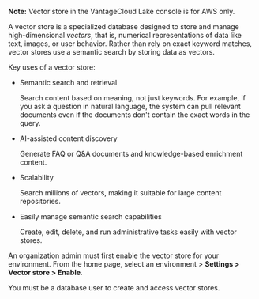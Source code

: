 **Note:** Vector store in the VantageCloud Lake console is for AWS only.

A vector store is a specialized database designed to store and manage high-dimensional *vectors*, that is, numerical representations of data like text, images, or user behavior. Rather than rely on exact keyword matches, vector stores use a semantic search by storing data as vectors.

Key uses of a vector store:

-   Semantic search and retrieval

    Search content based on meaning, not just keywords. For example, if you ask a question in natural language, the system can pull relevant documents even if the documents don't contain the exact words in the query.


-   AI-assisted content discovery

    Generate FAQ or Q&A documents and knowledge-based enrichment content.


-   Scalability

    Search millions of vectors, making it suitable for large content repositories.


-   Easily manage semantic search capabilities

    Create, edit, delete, and run administrative tasks easily with vector stores.


An organization admin must first enable the vector store for your environment. From the home page, select an environment > **Settings > Vector store > Enable**.

You must be a database user to create and access vector stores.

